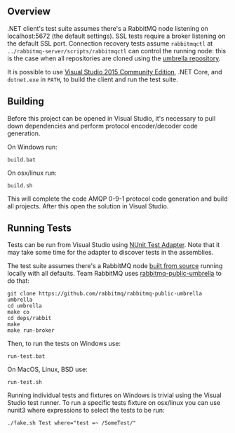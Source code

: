 ## Overview

.NET client's test suite assumes there's a RabbitMQ node listening on localhost:5672
(the default settings). SSL tests require a broker listening on the default
SSL port. Connection recovery tests assume `rabbitmqctl` at `../rabbitmq-server/scripts/rabbitmqctl`
can control the running node: this is the case when all repositories are cloned using
the [umbrella repository](https://github.com/rabbitmq/rabbitmq-public-umbrella).

It is possible to use [Visual Studio 2015 Community Edition](https://www.visualstudio.com/en-us/products/visual-studio-community-vs.aspx),
.NET Core, and `dotnet.exe` in `PATH`, to build the client and run the test suite.

## Building

Before this project can be opened in Visual Studio, it's necessary to pull down dependencies
and perform protocol encoder/decoder code generation.

On Windows run:

    build.bat

On osx/linux run:

    build.sh

This will complete the code AMQP 0-9-1 protocol code generation and build all projects. After this open the solution in Visual Studio.


## Running Tests

Tests can be run from Visual Studio using [NUnit Test Adapter](https://visualstudiogallery.msdn.microsoft.com/6ab922d0-21c0-4f06-ab5f-4ecd1fe7175d).
Note that it may take some time for the adapter to discover tests in the assemblies.

The test suite assumes there's a RabbitMQ node [built from source](http://www.rabbitmq.com/build-server.html) running locally
with all defaults. Team RabbitMQ uses [rabbitmq-public-umbrella](https://github.com/rabbitmq/rabbitmq-public-umbrella) to
do that:

    git clone https://github.com/rabbitmq/rabbitmq-public-umbrella umbrella
    cd umbrella
    make co
    cd deps/rabbit
    make
    make run-broker

Then, to run the tests on Windows use:

    run-test.bat

On MacOS, Linux, BSD use:

    run-test.sh

Running individual tests and fixtures on Windows is trivial using the Visual Studio test runner.
To run a specific tests fixture on osx/linux you can use nunit3 where expressions to select the tests
to be run:
    
    ./fake.sh Test where="test =~ /SomeTest/"

